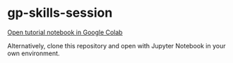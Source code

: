 # gp-skills-session

[Open tutorial notebook in Google Colab](https://colab.research.google.com/github/alexlyttle/gp-skills-session/blob/tutorial/gaussian_process.ipynb)

Alternatively, clone this repository and open with Jupyter Notebook in your own environment.
